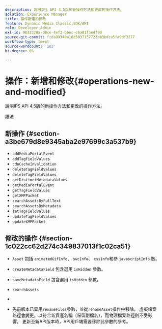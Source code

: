 ```yaml
---
description: 說明IPS API 4.5版的新操作方法和更改的操作方法。
solution: Experience Manager
title: 操作新建和修改
feature: Dynamic Media Classic,SDK/API
role: Developer,Admin
exl-id: 9033328a-d0ce-4ef2-b6ec-c6a81fbedf9d
source-git-commit: fcda99340a18d5037157723bb3bdca5fa9df3277
workflow-type: tm+mt
source-wordcount: '103'
ht-degree: 0%

---
```


# 操作：新增和修改{#operations-new-and-modified}

說明IPS API 4.5版的新操作方法和更改的操作方法。

語法

## 新操作 {#section-a3be679d8e9345aba2e97699c3a537b9}

* `addMediaPortalEvent`
* `addTagFieldValues`
* `cdnCacheInvalidation`
* `deleteTagFieldValues`
* `deleteTagFieldValues`
* `getDistinctMetadataValues`
* `getMediaPortalEvent`
* `getTagFieldValues`
* `getXMPPacket`
* `searchAssetsByFullText`
* `searchAssetsByMetadata`
* `setTagFieldValues`
* `updateTagFieldValues`
* `updateXMPPacket`

## 修改的操作 {#section-1c022cc62d274c349837013f1c02ca51}

* `Asset` 包括 `animatedGifInfo`、  `swcInfo`、 `cssInfo`和參 `javascriptInfo` 數。

* `createMetadataField` 包含選用 `isHidden` 參數。

* `saveMetadataField` 包含選用 `isHidden` 參數。

* `searchAssets`
* 
* 先前版本已棄用`renameFiles`參數，並從`renameAsset`操作中移除。 虛擬檔案路徑會變更，以符合新資產名稱（保留副檔名），而物理檔案路徑則不受影響。 更新至新API版本時，API用戶端需要移除此參數的參考。
